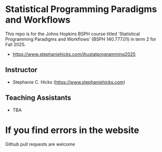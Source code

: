 # Statistical Programming Paradigms and Workflows

This repo is for the Johns Hopkins BSPH course titled 'Statistical Programming Paradigms and Workflows' (BSPH 140.777.01) in term 2 for Fall 2025.

- <https://www.stephaniehicks.com/jhustatprogramming2025>

## Instructor

-   Stephanie C. Hicks (<https://www.stephaniehicks.com>)

## Teaching Assistants

-  TBA

# If you find errors in the website

Github pull requests are welcome 
